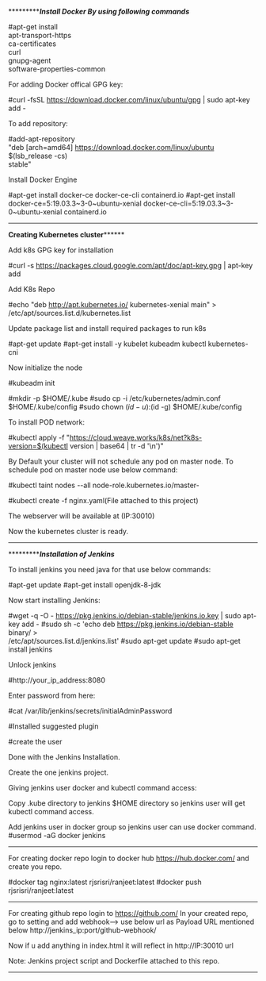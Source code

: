 ******************************Install Docker By using following commands*********************

#apt-get install \
    apt-transport-https \
    ca-certificates \
    curl \
    gnupg-agent \
    software-properties-common


For adding Docker offical GPG key:

#curl -fsSL https://download.docker.com/linux/ubuntu/gpg | sudo apt-key add -

To add repository:

#add-apt-repository \
   "deb [arch=amd64] https://download.docker.com/linux/ubuntu \
   $(lsb_release -cs) \
   stable"

Install Docker Engine

#apt-get install docker-ce docker-ce-cli containerd.io
#apt-get install docker-ce=5:19.03.3~3-0~ubuntu-xenial docker-ce-cli=5:19.03.3~3-0~ubuntu-xenial containerd.io

____________________________________________________________________________________________________________________________________________________________

********************Creating Kubernetes cluster**************************

Add k8s GPG key for installation

#curl -s https://packages.cloud.google.com/apt/doc/apt-key.gpg | apt-key add

Add K8s Repo

#echo "deb http://apt.kubernetes.io/ kubernetes-xenial main" > /etc/apt/sources.list.d/kubernetes.list

Update package list and install required packages to run k8s

#apt-get update
#apt-get install -y kubelet kubeadm kubectl kubernetes-cni


Now initialize the node

#kubeadm init 

#mkdir -p $HOME/.kube
#sudo cp -i /etc/kubernetes/admin.conf $HOME/.kube/config
#sudo chown $(id -u):$(id -g) $HOME/.kube/config

To install POD network:

#kubectl apply -f "https://cloud.weave.works/k8s/net?k8s-version=$(kubectl version | base64 | tr -d '\n')"

By Default your cluster will not schedule any pod on master node.
To schedule pod on master node use below command:

#kubectl taint nodes --all node-role.kubernetes.io/master-

#kubectl create -f nginx.yaml(File attached to this project)

The webserver will be available at (IP:30010)


Now the kubernetes cluster is ready.
_________________________________________________________________________________________________________________________________________________________

**********************************Installation of Jenkins*************************

To install jenkins you need java for that use below commands:

#apt-get update
#apt-get install openjdk-8-jdk

Now start installing Jenkins:

#wget -q -O - https://pkg.jenkins.io/debian-stable/jenkins.io.key | sudo apt-key add -
#sudo sh -c 'echo deb https://pkg.jenkins.io/debian-stable binary/ > \
    /etc/apt/sources.list.d/jenkins.list'
#sudo apt-get update
#sudo apt-get install jenkins

Unlock jenkins

#http://your_ip_address:8080

Enter password from here:

#cat /var/lib/jenkins/secrets/initialAdminPassword

#Installed suggested plugin

#create the user

Done with the Jenkins Installation.

Create the one jenkins project.

Giving jenkins user docker and kubectl command access:

Copy .kube directory to jenkins $HOME directory so jenkins user will get kubectl command access.

Add jenkins user in docker group so jenkins user can use docker command.
#usermod -aG docker jenkins

___________________________________________________________________________________________________________________________________________________________

For creating docker repo login to docker hub https://hub.docker.com/ and create you repo.

#docker tag nginx:latest rjsrisri/ranjeet:latest
#docker push rjsrisri/ranjeet:latest

___________________________________________________________________________________________________________________________________________________________

For creating github repo login to https://github.com/
In your created repo, go to setting and add webhook--> use below url as Payload URL mentioned below
http://jenkins_ip:port/github-webhook/

Now if u add anything in index.html it will reflect in http://IP:30010 url

Note: Jenkins project script and Dockerfile attached to this repo.

_________________________________________________________________________________________________________________________________________________________











